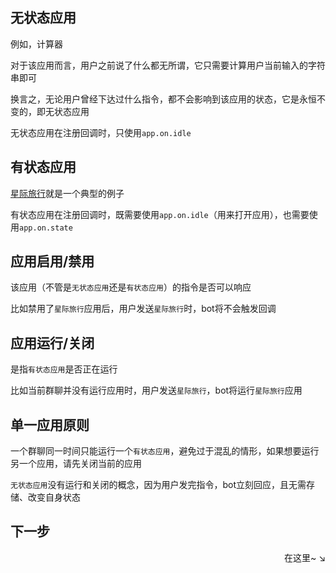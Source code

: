 ## 无状态应用

例如，计算器

对于该应用而言，用户之前说了什么都无所谓，它只需要计算用户当前输入的字符串即可

换言之，无论用户曾经下达过什么指令，都不会影响到该应用的状态，它是永恒不变的，即无状态应用

无状态应用在注册回调时，只使用`app.on.idle`

## 有状态应用 

[星际旅行](quick_start.md#_2)就是一个典型的例子

有状态应用在注册回调时，既需要使用`app.on.idle`（用来打开应用），也需要使用`app.on.state`

## 应用启用/禁用

该应用（不管是`无状态应用`还是`有状态应用`）的指令是否可以响应

比如禁用了`星际旅行`应用后，用户发送`星际旅行`时，bot将不会触发回调

## 应用运行/关闭 

是指`有状态应用`是否正在运行

比如当前群聊并没有运行应用时，用户发送`星际旅行`，bot将运行`星际旅行`应用

## 单一应用原则

一个群聊同一时间只能运行一个`有状态应用`，避免过于混乱的情形，如果想要运行另一个应用，请先关闭当前的应用

`无状态应用`没有运行和关闭的概念，因为用户发完指令，bot立刻回应，且无需存储、改变自身状态


## 下一步

<div align="right">
    在这里~ ↘
</div>

